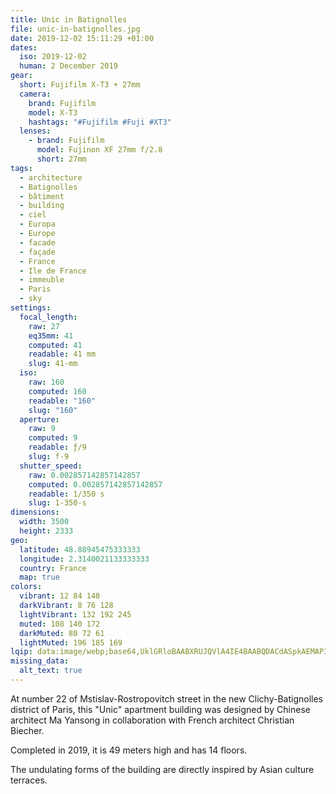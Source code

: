 ```yaml
---
title: Unic in Batignolles
file: unic-in-batignolles.jpg
date: 2019-12-02 15:11:29 +01:00
dates:
  iso: 2019-12-02
  human: 2 December 2019
gear:
  short: Fujifilm X-T3 + 27mm
  camera:
    brand: Fujifilm
    model: X-T3
    hashtags: "#Fujifilm #Fuji #XT3"
  lenses:
    - brand: Fujifilm
      model: Fujinon XF 27mm f/2.8
      short: 27mm
tags:
  - architecture
  - Batignolles
  - bâtiment
  - building
  - ciel
  - Europa
  - Europe
  - facade
  - façade
  - France
  - Ile de France
  - immeuble
  - Paris
  - sky
settings:
  focal_length:
    raw: 27
    eq35mm: 41
    computed: 41
    readable: 41 mm
    slug: 41-mm
  iso:
    raw: 160
    computed: 160
    readable: "160"
    slug: "160"
  aperture:
    raw: 9
    computed: 9
    readable: ƒ/9
    slug: f-9
  shutter_speed:
    raw: 0.002857142857142857
    computed: 0.002857142857142857
    readable: 1/350 s
    slug: 1-350-s
dimensions:
  width: 3500
  height: 2333
geo:
  latitude: 48.88945475333333
  longitude: 2.3140021133333333
  country: France
  map: true
colors:
  vibrant: 12 84 148
  darkVibrant: 8 76 128
  lightVibrant: 132 192 245
  muted: 108 140 172
  darkMuted: 80 72 61
  lightMuted: 196 185 169
lqip: data:image/webp;base64,UklGRloBAABXRUJQVlA4IE4BAABQDACdASpkAEMAP3GqxVi7rjEjsHnJa3AuCUDOAZRqWN4gex/VVlt91iRNyJGpIUsEWNmwnMyvBWJpfhs465hQZrTg2vj0dpaWhC2EBAIiryGLIOgfnOEf6gM8ni2JGvJT4FbWI4yOqZSmgAD+5vQmDXek+LvelrhberfUKkoLJL/64oh3ufFJu9XYx6NthjfnRYTZWovVtGTMRMFQr1uZw9GFBfNYvgXmJDY+o+3Xa8w0I8vyCivLlM9X+5+UTmBU8plePgzszZ22kBoH77R6L50WO3zxctVSBfwTKM67kEnW0rV+K0Itol/HSgDBGI4rTn3MBu2sA9VrO+9LBm1GSSm5PZZPOMxYbL42SU3jkrAQa+JpjWF92AdEeBKdwbbhMVZjj02iT8ycvM4TtVnmC8eKBEsokdKTX56J2S8+Sa1odWqIQuLu1mo0wAAA
missing_data:
  alt_text: true
---
```


At number 22 of Mstislav-Rostropovitch street in the new Clichy-Batignolles district of Paris, this "Unic" apartment building was designed by Chinese architect Ma Yansong in collaboration with French architect Christian Biecher.

Completed in 2019, it is 49 meters high and has 14 floors.

The undulating forms of the building are directly inspired by Asian culture terraces.
